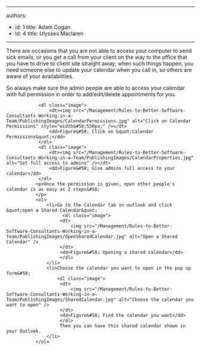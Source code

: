 

---
authors:
  - id: 1
    title: Adam Cogan
  - id: 4
    title: Ulysses Maclaren
---




<span class='intro'> <p>There are occasions that you are not able to access your computer to send sick emails, or you get a call from your client on the way to the office that you have to drive to client site straight away; when such things happen, you need someone else to update your calendar when you call in, so others are aware of your availabilities. </p> </span>

<p>So always make sure the admin people are able to access your calendar with full permission in order to add/edit/delete appointments for you. ​</p>
                
                <dl class="image">
                    <dt><img src="/Management/Rules-to-Better-Software-Consultants-Working-in-a-Team/PublishingImages/CalendarPermissions.jpg" alt="Click on Calendar Permissions" style="width&#58;550px;" /></dt>
                    <dd>Figure&#58; Click on &quot;Calendar Permissions&quot;</dd>
                </dl>
                <dl class="image">
                    <dt><img src="/Management/Rules-to-Better-Software-Consultants-Working-in-a-Team/PublishingImages/CalendarProperties.jpg" alt="Set full access to admins" /></dt>
                    <dd>Figure&#58; Give admins full access to your calendar</dd>
                </dl>
               <p>Once the permission is given, open other people's calendar is as easy as 2 steps&#58;
               </p>
               <ol>
                   <li>Go to the Calendar tab in outlook and click &quot;open a Shared Calendar&quot;
                         <dl class="image">
                        <dt>
                            <img src="/Management/Rules-to-Better-Software-Consultants-Working-in-a-Team/PublishingImages/OpenSharedCalendar.jpg" alt="Open a Shared Calendar" />
                        </dt>
                        <dd>Figure&#58; Opening a shared calendar</dd>
                        </dl>
                   </li>
                   <li>Choose the calendar you want to open in the pop up form&#58;
                       <dl class="image">
                        <dt>
                            <img src="/Management/Rules-to-Better-Software-Consultants-Working-in-a-Team/PublishingImages/SharedCalendar.jpg" alt="Choose the calendar you want to open" />
                        </dt>
                        <dd>Figure&#58; Find the calendar you want</dd>
                        </dl>
                        Then you can have this shared calendar shown in your Outlook.
                   </li>
               </ol>



